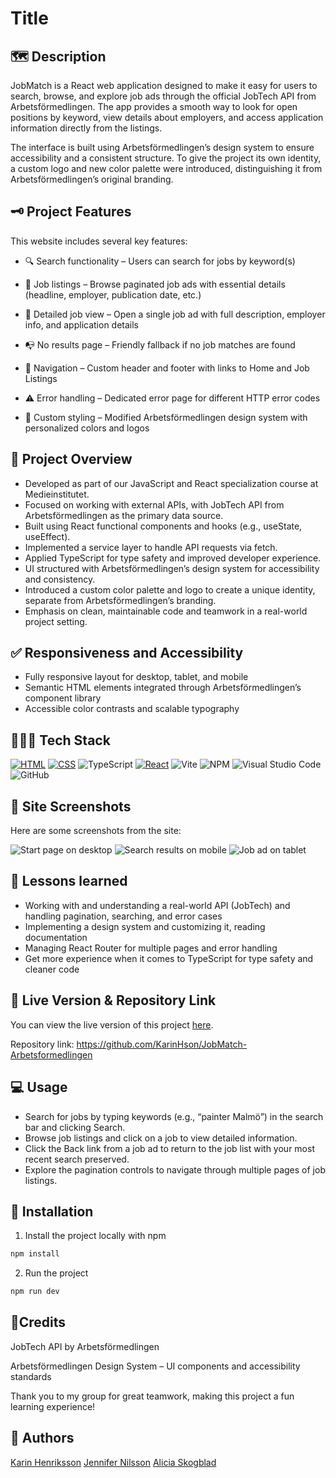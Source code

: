 # Title

## 🗺️ Description
JobMatch is a React web application designed to make it easy for users to search, browse, and explore job ads through the official JobTech API from Arbetsförmedlingen.
The app provides a smooth way to look for open positions by keyword, view details about employers, and access application information directly from the listings.

The interface is built using Arbetsförmedlingen’s design system to ensure accessibility and a consistent structure. To give the project its own identity, a custom logo and new color palette were introduced, distinguishing it from Arbetsförmedlingen’s original branding.

## 🗝️ Project Features
This website includes several key features:

- 🔍 Search functionality – Users can search for jobs by keyword(s)

- 📑 Job listings – Browse paginated job ads with essential details (headline, employer, publication date, etc.)

- 📝 Detailed job view – Open a single job ad with full description, employer info, and application details

- 📭 No results page – Friendly fallback if no job matches are found

- 🧭 Navigation – Custom header and footer with links to Home and Job Listings

- ⚠️ Error handling – Dedicated error page for different HTTP error codes

- 🎨 Custom styling – Modified Arbetsförmedlingen design system with personalized colors and logos

  

## 🔭 Project Overview

- Developed as part of our JavaScript and React specialization course at Medieinstitutet.
- Focused on working with external APIs, with JobTech API from Arbetsförmedlingen as the primary data source.
- Built using React functional components and hooks (e.g., useState, useEffect).
- Implemented a service layer to handle API requests via fetch.
- Applied TypeScript for type safety and improved developer experience.
- UI structured with Arbetsförmedlingen’s design system for accessibility and consistency.
- Introduced a custom color palette and logo to create a unique identity, separate from Arbetsförmedlingen’s branding.
- Emphasis on clean, maintainable code and teamwork in a real-world project setting.

## ✅ Responsiveness and Accessibility

- Fully responsive layout for desktop, tablet, and mobile
- Semantic HTML elements integrated through Arbetsförmedlingen’s component library
- Accessible color contrasts and scalable typography

## 👩🏻‍💻 Tech Stack

[![HTML](https://img.shields.io/badge/HTML-%23E34F26.svg?logo=html5&logoColor=white)](#)
[![CSS](https://img.shields.io/badge/CSS-1572B6?logo=css3&logoColor=fff)](#)
![TypeScript](https://img.shields.io/badge/typescript-%23007ACC.svg?style=for-the-badge&logo=typescript&logoColor=white)
[![React](https://img.shields.io/badge/React-20232A?style=for-the-badge&logo=react&logoColor=61DAFB)](#)
![Vite](https://img.shields.io/badge/vite-%23646CFF.svg?style=for-the-badge&logo=vite&logoColor=white)
![NPM](https://img.shields.io/badge/NPM-%23CB3837.svg?style=for-the-badge&logo=npm&logoColor=white)
![Visual Studio Code](https://img.shields.io/badge/Visual%20Studio%20Code-0078d7.svg?style=for-the-badge&logo=visual-studio-code&logoColor=white)
![GitHub](https://img.shields.io/badge/github-%23121011.svg?style=for-the-badge&logo=github&logoColor=white)


## 📸 Site Screenshots

Here are some screenshots from the site:

![Start page on desktop](https://github.com/user-attachments/assets/882aed78-bda6-4def-a413-3b46299052b8)
![Search results on mobile](https://github.com/user-attachments/assets/4dd8114a-dc5d-4e3b-8e4d-a5c79fbcfae8)
![Job ad on tablet](https://github.com/user-attachments/assets/8f49981f-649f-48f9-9181-b81f4da00ece)


## 🍎 Lessons learned

- Working with and understanding a real-world API (JobTech) and handling pagination, searching, and error cases
- Implementing a design system and customizing it, reading documentation
- Managing React Router for multiple pages and error handling
- Get more experience when it comes to TypeScript for type safety and cleaner code


## 🔗 Live Version & Repository Link

You can view the live version of this project [here](https://karinhson.github.io/JobMatch-Arbetsformedlingen/). 

Repository link:
https://github.com/KarinHson/JobMatch-Arbetsformedlingen


## 💻 Usage

- Search for jobs by typing keywords (e.g., “painter Malmö”) in the search bar and clicking Search.
- Browse job listings and click on a job to view detailed information.
- Click the Back link from a job ad to return to the job list with your most recent search preserved.
- Explore the pagination controls to navigate through multiple pages of job listings.


## 🚀 Installation

1. Install the project locally with npm

```bash
npm install
```

2. Run the project

```bash
npm run dev
```


## 🤝Credits

JobTech API by Arbetsförmedlingen

Arbetsförmedlingen Design System – UI components and accessibility standards

Thank you to my group for great teamwork, making this project a fun learning experience!


## 📝 Authors

[Karin Henriksson](@KarinHson)
[Jennifer Nilsson](@ynnxj)
[Alicia Skogblad](@skogblad)
